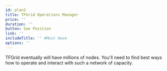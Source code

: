 ```yaml
---
id: plan2
title: TFGrid Operations Manager
price: ''
duration: ''
button: See Position
link: ''
includeTitle: '' #Must Have
options: ''
---
```


TFGrid eventually will have millions of nodes. You'll need to find best ways how to operate and interact with such a network of capacity.

<!-- Passion at bringing a positive change to the world, Fluency in at least 2 dev languages, Understanding how to run a LARGE scale cloud, Fluent in English, Understand & follow Pareto 20/80 rule -->